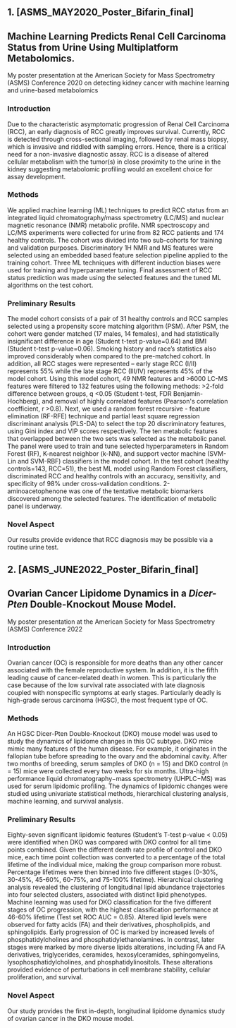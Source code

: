 ## 1. [ASMS_MAY2020_Poster_Bifarin_final]
## Machine Learning Predicts Renal Cell Carcinoma Status from Urine Using Multiplatform Metabolomics.
My poster presentation at the American Society for Mass Spectrometry (ASMS) Conference 2020 on detecting kidney cancer with machine learning and urine-based metabolomics

### Introduction
Due to the characteristic asymptomatic progression of Renal Cell Carcinoma (RCC), an early diagnosis of RCC greatly improves survival. Currently, RCC is detected through cross-sectional imaging, followed by renal mass biopsy, which is invasive and riddled with sampling errors. Hence, there is a critical need for a non-invasive diagnostic assay. RCC is a disease of altered cellular metabolism with the tumor(s) in close proximity to the urine in the kidney suggesting metabolomic profiling would an excellent choice for assay development.

### Methods
We applied machine learning (ML) techniques to predict RCC status from an integrated liquid chromatography/mass spectrometry (LC/MS) and nuclear magnetic resonance (NMR) metabolic profile. NMR spectroscopy and LC/MS experiments were collected for urine from 82 RCC patients and 174 healthy controls. The cohort was divided into two sub-cohorts for training and validation purposes. Discriminatory 1H NMR and MS features were selected using an embedded based feature selection pipeline applied to the training cohort. Three ML techniques with different induction biases were used for training and hyperparameter tuning. Final assessment of RCC status prediction was made using the selected features and the tuned ML algorithms on the test cohort.

### Preliminary Results
The model cohort consists of a pair of 31 healthy controls and RCC samples selected using a propensity score matching algorithm (PSM). After PSM, the cohort were gender matched (17 males, 14 females), and had statistically insignificant difference in age (Student t-test p-value=0.64) and BMI (Student t-test p-value=0.06). Smoking history and race’s statistics also improved considerably when compared to the pre-matched cohort. In addition, all RCC stages were represented – early stage RCC (I/II) represents 55% while the late stage RCC (III/IV) represents 45% of the model cohort. Using this model cohort, 49 NMR features and >6000 LC-MS features were filtered to 132 features using the following methods: >2-fold difference between groups, q <0.05 (Student t-test, FDR Benjamin-Hochberg), and removal of highly correlated features (Pearson's correlation coefficient, r >0.8). Next, we used a random forest recursive - feature elimination (RF-RFE) technique and partial least square regression discriminant analysis (PLS-DA) to select the top 20 discriminatory features, using Gini index and VIP scores respectively. The ten metabolic features that overlapped between the two sets was selected as the metabolic panel. The panel were used to train and tune selected hyperparameters in Random Forest (RF), K-nearest neighbor (k-NN), and support vector machine (SVM-Lin and SVM-RBF) classifiers in the model cohort. In the test cohort (healthy controls=143, RCC=51), the best ML model using Random Forest classifiers, discriminated RCC and healthy controls with an accuracy, sensitivity, and specificity of 98% under cross-validation conditions. 2-aminoacetophenone was one of the tentative metabolic biomarkers discovered among the selected features. The identification of metabolic panel is underway.  

### Novel Aspect
Our results provide evidence that RCC diagnosis may be possible via a routine urine test. 

## 2. [ASMS_JUNE2022_Poster_Bifarin_final]
## Ovarian Cancer Lipidome Dynamics in a _Dicer-Pten_ Double-Knockout Mouse Model.
My poster presentation at the American Society for Mass Spectrometry (ASMS) Conference 2022

### Introduction
Ovarian cancer (OC) is responsible for more deaths than any other cancer associated with the female reproductive system. In addition, it is the fifth leading cause of cancer-related death in women. This is particularly the case because of the low survival rate associated with late diagnosis coupled with nonspecific symptoms at early stages. Particularly deadly is high-grade serous carcinoma (HGSC), the most frequent type of OC. 

### Methods
An HGSC Dicer-Pten Double-Knockout (DKO) mouse model was used to study the dynamics of lipidome changes in this OC subtype. DKO mice mimic many features of the human disease. For example, it originates in the fallopian tube before spreading to the ovary and the abdominal cavity. After two months of breeding, serum samples of DKO (n = 15) and DKO control (n = 15) mice were collected every two weeks for six months. Ultra-high performance liquid chromatography−mass spectrometry (UHPLC−MS) was used for serum lipidomic profiling.  The dynamics of lipidomic changes were studied using univariate statistical methods, hierarchical clustering analysis, machine learning, and survival analysis. 

### Preliminary Results
Eighty-seven significant lipidomic features (Student’s T-test p-value < 0.05) were identified when DKO was compared with DKO control for all time points combined. Given the different death rate profile of control and DKO mice, each time point collection was converted to a percentage of the total lifetime of the individual mice, making the group comparison more robust. Percentage lifetimes were then binned into five different stages (0-30%, 30-45%, 45-60%, 60-75%, and 75-100% lifetime). Hierarchical clustering analysis revealed the clustering of longitudinal lipid abundance trajectories into four selected clusters, associated with distinct lipid phenotypes.  Machine learning was used for DKO classification for the five different stages of OC progression, with the highest classification performance at 46-60% lifetime (Test set ROC AUC = 0.85). Altered lipid levels were observed for fatty acids (FA) and their derivatives, phospholipids, and sphingolipids. Early progression of OC is marked by increased levels of phosphatidylcholines and phosphatidylethanolamines. In contrast, later stages were marked by more diverse lipids alterations, including FA and FA derivatives, triglycerides, ceramides, hexosylceramides, sphingomyelins, lysophosphatidylcholines, and phosphatidylinositols. These alterations provided evidence of perturbations in cell membrane stability, cellular proliferation, and survival. 

### Novel Aspect
Our study provides the first in-depth, longitudinal lipidome dynamics study of ovarian cancer in the DKO mouse model.


